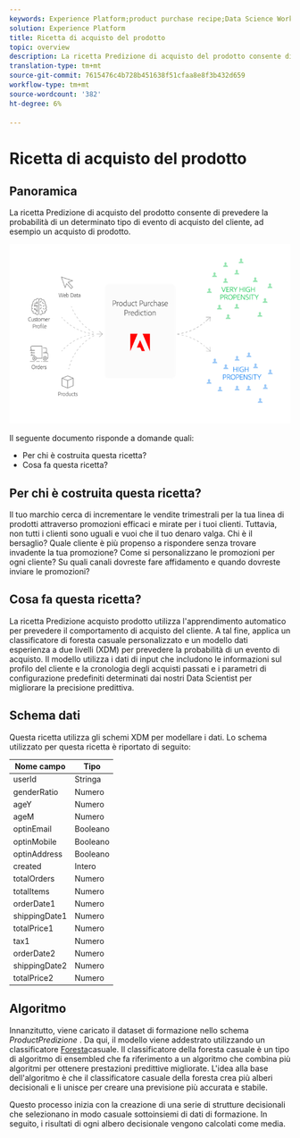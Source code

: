 ```yaml
---
keywords: Experience Platform;product purchase recipe;Data Science Workspace;popular topics;recipes;pre build recipe
solution: Experience Platform
title: Ricetta di acquisto del prodotto
topic: overview
description: La ricetta Predizione di acquisto del prodotto consente di prevedere la probabilità di un determinato tipo di evento di acquisto del cliente, ad esempio un acquisto di prodotto.
translation-type: tm+mt
source-git-commit: 7615476c4b728b451638f51cfaa8e8f3b432d659
workflow-type: tm+mt
source-wordcount: '382'
ht-degree: 6%

---
```



# Ricetta di acquisto del prodotto

## Panoramica

La ricetta Predizione di acquisto del prodotto consente di prevedere la probabilità di un determinato tipo di evento di acquisto del cliente, ad esempio un acquisto di prodotto.

![](../images/pre-built-recipes/ppp_bigpicture.png)

Il seguente documento risponde a domande quali:
* Per chi è costruita questa ricetta?
* Cosa fa questa ricetta?

## Per chi è costruita questa ricetta?

Il tuo marchio cerca di incrementare le vendite trimestrali per la tua linea di prodotti attraverso promozioni efficaci e mirate per i tuoi clienti. Tuttavia, non tutti i clienti sono uguali e vuoi che il tuo denaro valga. Chi è il bersaglio? Quale cliente è più propenso a rispondere senza trovare invadente la tua promozione? Come si personalizzano le promozioni per ogni cliente? Su quali canali dovreste fare affidamento e quando dovreste inviare le promozioni?

## Cosa fa questa ricetta?

La ricetta Predizione acquisto prodotto utilizza l&#39;apprendimento automatico per prevedere il comportamento di acquisto del cliente. A tal fine, applica un classificatore di foresta casuale personalizzato e un modello dati esperienza a due livelli (XDM) per prevedere la probabilità di un evento di acquisto. Il modello utilizza i dati di input che includono le informazioni sul profilo del cliente e la cronologia degli acquisti passati e i parametri di configurazione predefiniti determinati dai nostri Data Scientist per migliorare la precisione predittiva.

## Schema dati

Questa ricetta utilizza gli schemi [](../../xdm/home.md) XDM per modellare i dati. Lo schema utilizzato per questa ricetta è riportato di seguito:

| Nome campo | Tipo |
--- | ---
| userId | Stringa |
| genderRatio | Numero |
| ageY | Numero |
| ageM | Numero |
| optinEmail | Booleano |
| optinMobile | Booleano |
| optinAddress | Booleano |
| created | Intero |
| totalOrders | Numero |
| totalItems | Numero |
| orderDate1 | Numero |
| shippingDate1 | Numero |
| totalPrice1 | Numero |
| tax1 | Numero |
| orderDate2 | Numero |
| shippingDate2 | Numero |
| totalPrice2 | Numero |


## Algoritmo

Innanzitutto, viene caricato il dataset di formazione nello schema *ProductPredizione* . Da qui, il modello viene addestrato utilizzando un classificatore [Foresta](https://scikit-learn.org/stable/modules/generated/sklearn.ensemble.RandomForestClassifier.html)casuale. Il classificatore della foresta casuale è un tipo di algoritmo di ensembled che fa riferimento a un algoritmo che combina più algoritmi per ottenere prestazioni predittive migliorate. L&#39;idea alla base dell&#39;algoritmo è che il classificatore casuale della foresta crea più alberi decisionali e li unisce per creare una previsione più accurata e stabile.

Questo processo inizia con la creazione di una serie di strutture decisionali che selezionano in modo casuale sottoinsiemi di dati di formazione. In seguito, i risultati di ogni albero decisionale vengono calcolati come media.
